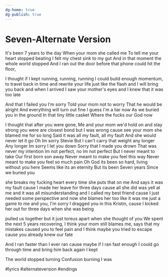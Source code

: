 ```yaml
---
dg-home: true
dg-publish: true
---
```


# Seven-Alternate Version


It's been 7 years to the day
When your mom she called me 
To tell me your heart stopped beating
I felt my chest sink to my gut
And in that moment the whole world stopped
And I ran out the door before that phone could hit the floor, 

I thought if I kept running, running, running
I could build enough momentum, 
to travel back in time and rewrite your life
just like the flash and I will bring you back
and when I arrived I saw your mother's eyes and I knew that it was too late

And that I failed you I'm sorry
Told your mom not to worry
That he would be alright
And everything will turn out fine
I guess I'm a liar now
As we buried you in the ground
In that tiny little casket 
Where the fucks our God now

I thought that after you were gone, 
Me and your mom we'd hold on 
and stay strong 
you were are closest bond 
but I was wrong cause see your mom 
she blamed me for so long
Said it was all my fault, all my fault
And she would never let it go
Oh Im sorry Stevie
But I can't carry that weight any longer
Any longer
Im sorry I let you down
Sorry that I made you drown
That was never my intention
Im not perfect, no Im not perfect
But I never meant to take 
Our first born son away
Never meant to make you feel this way
Never meant to make you feel so much pain
Oh God its been so hard, 
living without you here
Seems like its an eternity
But its been Seven years
Since we buried you

she breaks my fucking heart every time she puts that on me
And says it was my fault cause I made her leave for three days cause all she did was yell at me and it was all misunderstanding and I called my best friend cause I just needed some perspective and now she blames her too like it was me just a game to me and you, I'm sorry I dragged you in this Kristin, 
cause I kicked her out for three days when she was being 

pulled us together but it just toreus apart when she thought of you 
We spent the next 5 years recovering, I think your mom still blames me, says that my mistakes caused you to feel pain and I think maybe you tried to escape cause you already knew our fate

And I ran faster than I ever ran cause maybe if I ran fast enough I could go through time and bring him back again
I kept

The world stopped turning
Confusion burning I was


#lyrics #alternateversion #endings 